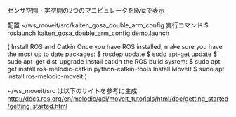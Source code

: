 センサ空間・実空間の2つのマニピュレータをRvizで表示

配置
~/ws_moveit/src/kaiten_gosa_double_arm_config
実行コマンド
$ roslaunch kaiten_gosa_double_arm_config demo.launch

(
Install ROS and Catkin
 Once you have ROS installed, make sure you have the most up to date packages:
  $ rosdep update
  $ sudo apt-get update
  $ sudo apt-get dist-upgrade
 Install catkin the ROS build system:
  $ sudo apt-get install ros-melodic-catkin python-catkin-tools
Install MoveIt
 $ sudo apt install ros-melodic-moveit
)

~/ws_moveit/src は以下のサイトを参考に生成
http://docs.ros.org/en/melodic/api/moveit_tutorials/html/doc/getting_started/getting_started.html